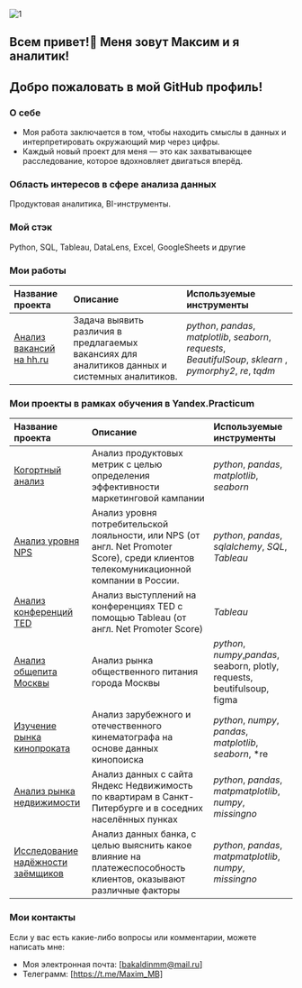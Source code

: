 ![1](https://github.com/user-attachments/assets/be5be694-a345-4bbf-9c5b-29c90c7af94c)
## Всем привет!👋 Меня зовут Максим и я аналитик!
## Добро пожаловать в мой GitHub профиль!

### О себе
- Моя работа заключается в том, чтобы находить смыслы в данных и интерпретировать окружающий мир через цифры.
- Каждый новый проект для меня — это как захватывающее расследование, которое вдохновляет двигаться вперёд.

### Область интересов в сфере анализа данных
Продуктовая аналитика, BI-инструменты.

### Мой стэк
Python, SQL, Tableau, DataLens, Excel, GoogleSheets и другие

### Мои работы
| Название проекта | Описание | Используемые инструменты | 
| :---------------------- | :---------------------- | :---------------------- |
| [Анализ вакансий на hh.ru](hh_analysis/) | Задача выявить различия в предлагаемых вакансиях для аналитиков данных и системных аналитиков. | *python*, *pandas*, *matplotlib*, *seaborn*, *requests*, *BeautifulSoup*, *sklearn* , *pymorphy2*, *re*, *tqdm* |


### Мои проекты в рамках обучения в Yandex.Practicum

| Название проекта | Описание | Используемые инструменты | 
| :---------------------- | :---------------------- | :---------------------- |
| [Когортный анализ](product) | Анализ продуктовых метрик с целью определения эффективности маркетинговой кампании| *python*, *pandas*, *matplotlib*, *seaborn*|
| [Анализ уровня NPS](net_promoter_score) | Анализ уровня потребительской лояльности, или NPS (от англ. Net Promoter Score), среди клиентов телекомуникационной компании в России. | *python*, *pandas*, *sqlalchemy*, *SQL*, *Tableau*|
| [Анализ конференций TED](ted) | Анализ выступлений на конференциях TED с помощью Tableau (от англ. Net Promoter Score)|*Tableau*|
| [Анализ общепита Москвы ](moscow_places) | Анализ рынка общественного питания города Москвы | *python*, *numpy*,*pandas*, seaborn, plotly, requests, beutifulsoup, figma|
| [Изучение рынка кинопроката](cinema) | Анализ зарубежного и отечественного кинематографа на основе данных кинопоиска | *python*, *numpy*, *pandas*, *matplotlib*, *seaborn*, *re|
| [Анализ рынка недвижимости](exploratory_data_analysis) | Анализ данных с сайта Яндекс Недвижимость по квартирам в Санкт-Питербурге и в соседних населённых пунках | *python*, *pandas*, *matpmatplotlib*, *numpy*, *missingno*|
| [Исследование надёжности заёмщиков](reliability_of_borrowers) | Анализ данных банка, с целью выяснить какое влияние на платежеспособность клиентов, оказывают  различные факторы | *python*, *pandas*, *matpmatplotlib*, *numpy*, *missingno*|

### Мои контакты
Если у вас есть какие-либо вопросы или комментарии, можете написать мне:
- Моя электронная почта: [bakaldinmm@mail.ru]
- Телеграмм: [https://t.me/Maxim_MB]


